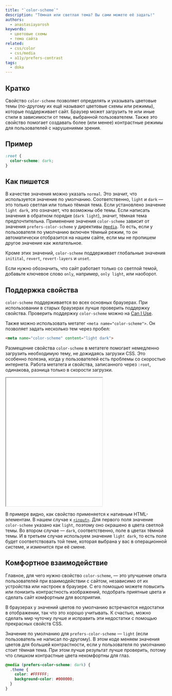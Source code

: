 ```yaml
---
title: "`color-scheme`"
description: "Тёмная или светлая тема? Вы сами можете её задать!"
authors:
  - anastasiayarosh
keywords:
  - цветовые схемы
  - тема сайта
related:
  - css/color
  - css/media
  - a11y/prefers-contrast
tags:
  - doka
---
```


## Кратко

Свойство `color-scheme` позволяет определять и указывать цветовые темы (по-другому их ещё называют цветовые схемы или режимы), которые поддерживает сайт. Браузер может загрузить те или иные стили в зависимости от темы, выбранной пользователем. Также это свойство помогает создавать более (или менее) контрастные режимы для пользователей с нарушениями зрения.

## Пример

```css
:root {
  color-scheme: dark;
}
```

## Как пишется

В качестве значения можно указать `normal`. Это значит, что используется значение по умолчанию. Соответственно, `light` и `dark` — это только светлая или только тёмная тема. Если установлено значение `light dark`, это означает, что возможны обе темы. Если написать значения в обратном порядке (`dark light`), значит, тёмная тема предпочтительна. Применение значения `color-scheme` зависит от значения `prefers-color-scheme` у директивы [`@media`](/css/media/). То есть, если у пользователя по умолчанию включен тёмный режим, то он автоматически отобразится на нашем сайте, если мы не пропишем другое значение как желательное.

Кроме этих значений, `color-scheme` поддерживает глобальные значения `initital`, `revert`, `revert-layers` и `unset`.

Если нужно обозначить, что сайт работает только со светлой темой, добавьте ключевое слово `only`, например, `only light`, или наоборот.

## Поддержка свойства

`color-scheme` поддерживается во всех основных браузерах. При использовании в старых браузерах лучше проверить поддержку свойства. Проверить поддержку `color-scheme` можно на [Can I Use](https://caniuse.com/?search=color-scheme).

Также можно использовать метатег `<meta name="color-scheme">`. Он позволяет задать несколько тем через пробел:

```html
<meta name="color-scheme" content="light dark">
```

Размещение свойства `color-scheme` в метатеге помогает немедленно загрузить необходимую тему, не дожидаясь загрузки CSS. Это особенно полезна, когда у пользователей есть проблемы со скоростью интернета. Работа метатега и свойства, записанного через `:root`, одинакова, разница только в скорости загрузки.

<iframe title="Примеры нативных элементов" src="demos/basic/" height="400"></iframe>

В примере видно, как свойство применяется к нативным HTML-элементам. В нашем случае к [`<input>`](/html/input/). Для первого поля значение `color-scheme` указано как `light`, поэтому оно окрашено в цвета светлой темы. Во втором случае — `dark`, соответственно, поле в цветах тёмной темы. И в третьем случае используем значение `light dark`, то есть поле будет соответствовать той теме, которая выбрана у вас в операционной системе, и изменится при её смене.

## Комфортное взаимодействие

Главное, для чего нужно свойство `color-scheme`, — это улучшение опыта пользователей при взаимодействии с сайтом, независимо от их устройства или настроек в браузере. С его помощью можете повысить или понизить контрастность изображений, подобрать приятные цвета и сделать сайт комфортным для восприятия.

В браузерах у значений цветов по умолчанию встречаются недостатки в отображении, так что это хорошо учитывать. К счастью, можно сделать мир чуточку лучше и исправить эти недостатки с помощью прекрасных свойств CSS.

Значение по умолчанию для `prefers-color-scheme` — `light` (если пользователь не написал по-другому). В этом коде меняем значения цветов для большей контрастности, если у пользователя по умолчанию стоит тёмная тема. При этом лучше результат лучше проверить, потому что слишком контрастные цвета некомфортны для глаз.

```css
@media (prefers-color-scheme: dark) {
  .theme {
    color: #FFFFFF;
    background-color: #000000;
  }
}
```
